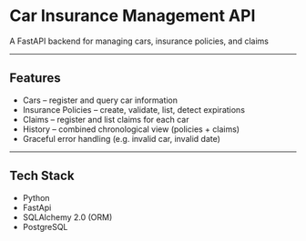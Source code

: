 # Car Insurance Management API

A FastAPI backend for managing cars, insurance policies, and claims

---

## Features

- Cars – register and query car information
- Insurance Policies – create, validate, list, detect expirations
- Claims – register and list claims for each car
- History – combined chronological view (policies + claims)
- Graceful error handling (e.g. invalid car, invalid date)

---

## Tech Stack

- Python
- FastApi
- SQLAlchemy 2.0 (ORM)
- PostgreSQL



